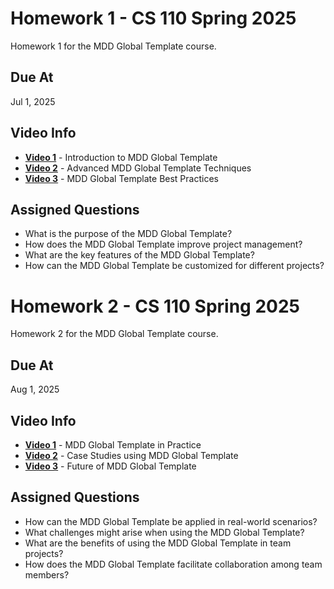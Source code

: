 
# Homework 1 - CS 110 Spring 2025

Homework 1 for the MDD Global Template course.

## Due At

Jul 1, 2025

## Video Info

- **[Video 1](https://example.com/video1)** - Introduction to MDD Global Template
- **[Video 2](https://example.com/video2)** - Advanced MDD Global Template Techniques
- **[Video 3](https://example.com/video3)** - MDD Global Template Best Practices

## Assigned Questions

- What is the purpose of the MDD Global Template?
- How does the MDD Global Template improve project management?
- What are the key features of the MDD Global Template?
- How can the MDD Global Template be customized for different projects?


# Homework 2 - CS 110 Spring 2025

Homework 2 for the MDD Global Template course.

## Due At

Aug 1, 2025

## Video Info

- **[Video 1](https://example.com/video4)** - MDD Global Template in Practice
- **[Video 2](https://example.com/video5)** - Case Studies using MDD Global Template
- **[Video 3](https://example.com/video6)** - Future of MDD Global Template

## Assigned Questions

- How can the MDD Global Template be applied in real-world scenarios?
- What challenges might arise when using the MDD Global Template?
- What are the benefits of using the MDD Global Template in team projects?
- How does the MDD Global Template facilitate collaboration among team members?

